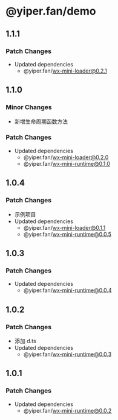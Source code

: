 # @yiper.fan/demo

## 1.1.1

### Patch Changes

- Updated dependencies
  - @yiper.fan/wx-mini-loader@0.2.1

## 1.1.0

### Minor Changes

- 新增生命周期函数方法

### Patch Changes

- Updated dependencies
  - @yiper.fan/wx-mini-loader@0.2.0
  - @yiper.fan/wx-mini-runtime@0.1.0

## 1.0.4

### Patch Changes

- 示例项目
- Updated dependencies
  - @yiper.fan/wx-mini-loader@0.1.1
  - @yiper.fan/wx-mini-runtime@0.0.5

## 1.0.3

### Patch Changes

- Updated dependencies
  - @yiper.fan/wx-mini-runtime@0.0.4

## 1.0.2

### Patch Changes

- 添加 d.ts
- Updated dependencies
  - @yiper.fan/wx-mini-runtime@0.0.3

## 1.0.1

### Patch Changes

- Updated dependencies
  - @yiper.fan/wx-mini-runtime@0.0.2
